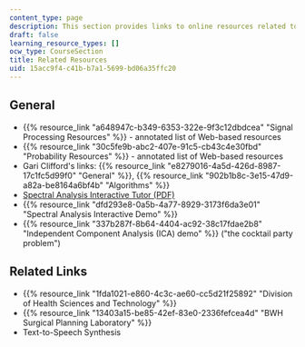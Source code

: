 ```yaml
---
content_type: page
description: This section provides links to online resources related to the course.
draft: false
learning_resource_types: []
ocw_type: CourseSection
title: Related Resources
uid: 15acc9f4-c41b-b7a1-5699-bd06a35ffc20
---
```

## General

- {{% resource_link "a648947c-b349-6353-322e-9f3c12dbdcea" "Signal Processing Resources" %}} - annotated list of Web-based resources
- {{% resource_link "30c5fe9b-abc2-407e-91c5-cb43c4e30fbd" "Probability Resources" %}} - annotated list of Web-based resources
- Gari Clifford's links: {{% resource_link "e8279016-4a5d-426d-8987-17c1fc5d99f0" "General" %}}, {{% resource_link "902b1b8c-3e15-47d9-a82a-be8164a6bf4b" "Algorithms" %}}
- [Spectral Analysis Interactive Tutor (PDF)](ftp://ftp.ni.com/pub/devzone/LabVIEW_Spectral_Tutorial.pdf)
- {{% resource_link "dfd293e8-0a5b-4a77-8929-3173f6da3e01" "Spectral Analysis Interactive Demo" %}}
- {{% resource_link "337b287f-8b64-4404-ac92-38c17fdae2b8" "Independent Component Analysis (ICA) demo" %}} ("the cocktail party problem")

## Related Links

- {{% resource_link "1fda1021-e860-4c3c-ae60-cc5d21f25892" "Division of Health Sciences and Technology" %}}
- {{% resource_link "13403a15-be85-42ef-83e0-2336fefcea4d" "BWH Surgical Planning Laboratory" %}}
- Text-to-Speech Synthesis